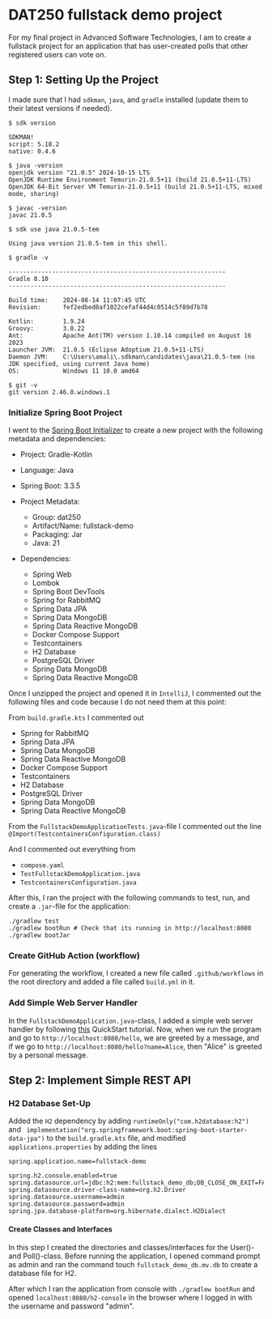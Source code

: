 # DAT250 fullstack demo project
For my final project in Advanced Software Technologies, I am to create a fullstack project for an application that
has user-created polls that other registered users can vote on. 

## Step 1: Setting Up the Project
I made sure that I had `sdkman`, `java`, and `gradle` installed (update them to their latest versions if needed). 
```
$ sdk version

SDKMAN!
script: 5.18.2
native: 0.4.6
```
```
$ java -version
openjdk version "21.0.5" 2024-10-15 LTS
OpenJDK Runtime Environment Temurin-21.0.5+11 (build 21.0.5+11-LTS)
OpenJDK 64-Bit Server VM Temurin-21.0.5+11 (build 21.0.5+11-LTS, mixed mode, sharing)
```
``` 
$ javac -version
javac 21.0.5
```
``` 
$ sdk use java 21.0.5-tem

Using java version 21.0.5-tem in this shell.
```
``` 
$ gradle -v

------------------------------------------------------------
Gradle 8.10
------------------------------------------------------------

Build time:    2024-08-14 11:07:45 UTC
Revision:      fef2edbed8af1022cefaf44d4c0514c5f89d7b78

Kotlin:        1.9.24
Groovy:        3.0.22
Ant:           Apache Ant(TM) version 1.10.14 compiled on August 16 2023
Launcher JVM:  21.0.5 (Eclipse Adoptium 21.0.5+11-LTS)
Daemon JVM:    C:\Users\amali\.sdkman\candidates\java\21.0.5-tem (no JDK specified, using current Java home)
OS:            Windows 11 10.0 amd64
```
``` 
$ git -v
git version 2.46.0.windows.1
```

### Initialize Spring Boot Project
I went to the [Spring Boot Initializer](https://start.spring.io/) to create a new project with the following metadata 
and dependencies: 

- Project: Gradle-Kotlin 
- Language: Java 
- Spring Boot: 3.3.5 


- Project Metadata:
  - Group: dat250 
  - Artifact/Name: fullstack-demo 
  - Packaging: Jar 
  - Java: 21 

- Dependencies:
  - Spring Web 
  - Lombok 
  - Spring Boot DevTools 
  - Spring for RabbitMQ 
  - Spring Data JPA 
  - Spring Data MongoDB 
  - Spring Data Reactive MongoDB 
  - Docker Compose Support 
  - Testcontainers 
  - H2 Database 
  - PostgreSQL Driver 
  - Spring Data MongoDB 
  - Spring Data Reactive MongoDB

Once I unzipped the project and opened it in `IntelliJ`, I commented out the following files and code because I do not 
need them at this point: 

From `build.gradle.kts` I commented out
- Spring for RabbitMQ
- Spring Data JPA
- Spring Data MongoDB
- Spring Data Reactive MongoDB
- Docker Compose Support
- Testcontainers
- H2 Database
- PostgreSQL Driver
- Spring Data MongoDB
- Spring Data Reactive MongoDB

From the `FullstackDemoApplicationTests.java`-file I commented out the line
`@Import(TestcontainersConfiguration.class)`

And I commented out everything from 
- `compose.yaml`
- `TestFullstackDemoApplication.java`
- `TestcontainersConfiguration.java`

After this, I ran the project with the following commands to test, run, and create a `.jar`-file for the application:
``` 
./gradlew test 
./gradlew bootRun # Check that its running in http://localhost:8080
./gradlew bootJar
```

### Create GitHub Action (workflow)
For generating the workflow, I created a new file called `.github/workflows` in the root directory and added a file 
called `build.yml` in it. 

### Add Simple Web Server Handler
In the `FullstackDemoApplication.java`-class, I added a simple web server handler by following [this](https://spring.io/quickstart) 
QuickStart tutorial. Now, when we run the program and go to `http://localhost:8080/hello`, we are greeted by a message, 
and if we go to `http://localhost:8080/hello?name=Alice`, then "Alice" is greeted by a personal message. 

## Step 2: Implement Simple REST API
### H2 Database Set-Up

Added the `H2` dependency by adding `runtimeOnly("com.h2database:h2")` and `
implementation("org.springframework.boot:spring-boot-starter-data-jpa")` to the `build.gradle.kts` file, and modified 
`applications.properties` by adding the lines 

```  
spring.application.name=fullstack-demo

spring.h2.console.enabled=true
spring.datasource.url=jdbc:h2:mem:fullstack_demo_db;DB_CLOSE_ON_EXIT=FALSE
spring.datasource.driver-class-name=org.h2.Driver
spring.datasource.username=admin
spring.datasource.password=admin
spring.jpa.database-platform=org.hibernate.dialect.H2Dialect
```
#### Create Classes and Interfaces
In this step I created the directories and classes/interfaces for the User()- and Poll()-class. Before running the 
application, I opened command prompt as admin and ran the command touch `fullstack_demo_db.mv.db` to create a database 
file for H2. 

After which I ran the application from console with `./gradlew bootRun` and opened `localhost:8080/h2-console` in the
browser where I logged in with the username and password "admin". 
